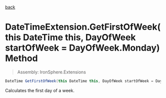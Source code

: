 ﻿

[back](/IronSphere.Extensions/types/DateTimeExtension)

# DateTimeExtension.GetFirstOfWeek(this DateTime this, DayOfWeek startOfWeek = DayOfWeek.Monday) Method

> Assembly: IronSphere.Extensions

```csharp
DateTime GetFirstOfWeek(this DateTime this, DayOfWeek startOfWeek = DayOfWeek.Monday)
```

Calculates the first day of a week.

 